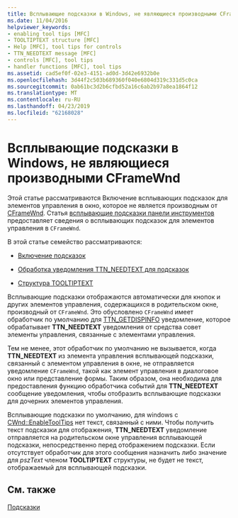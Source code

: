 ```yaml
---
title: Всплывающие подсказки в Windows, не являющиеся производными CFrameWnd
ms.date: 11/04/2016
helpviewer_keywords:
- enabling tool tips [MFC]
- TOOLTIPTEXT structure [MFC]
- Help [MFC], tool tips for controls
- TTN_NEEDTEXT message [MFC]
- controls [MFC], tool tips
- handler functions [MFC], tool tips
ms.assetid: cad5ef0f-02e3-4151-ad0d-3d42e6932b0e
ms.openlocfilehash: 3d44f2c503b689360f040e6804d319c331d5c0ca
ms.sourcegitcommit: 0ab61bc3d2b6cfbd52a16c6ab2b97a8ea1864f12
ms.translationtype: MT
ms.contentlocale: ru-RU
ms.lasthandoff: 04/23/2019
ms.locfileid: "62168028"
---
```

# <a name="tool-tips-in-windows-not-derived-from-cframewnd"></a>Всплывающие подсказки в Windows, не являющиеся производными CFrameWnd

Этой статье рассматриваются Включение всплывающих подсказок для элементов управления в окно, которое не является производным от [CFrameWnd](../mfc/reference/cframewnd-class.md). Статья [всплывающие подсказки панели инструментов](../mfc/toolbar-tool-tips.md) предоставляет сведения о всплывающих подсказок для элементов управления в `CFrameWnd`.

В этой статье семейство рассматриваются:

- [Включение подсказок](../mfc/enabling-tool-tips.md)

- [Обработка уведомления TTN_NEEDTEXT для подсказок](../mfc/handling-ttn-needtext-notification-for-tool-tips.md)

- [Структура TOOLTIPTEXT](../mfc/tooltiptext-structure.md)

Всплывающие подсказки отображаются автоматически для кнопок и других элементов управления, содержащихся в родительском окне, производный от `CFrameWnd`. Это обусловлено `CFrameWnd` имеет обработчик по умолчанию для [TTN_GETDISPINFO](/windows/desktop/Controls/ttn-getdispinfo) уведомление, которое обрабатывает **TTN_NEEDTEXT** уведомления от средства совет элементы управления, связанные с элементами управления.

Тем не менее, этот обработчик по умолчанию не вызывается, когда **TTN_NEEDTEXT** из элемента управления всплывающей подсказки, связанный с элементом управления в окне, не отправляется уведомление `CFrameWnd`, такой как элемент управления в диалоговое окно или представление формы. Таким образом, она необходима для предоставления функцию обработчика событий для **TTN_NEEDTEXT** сообщение уведомления, чтобы отобразить всплывающие подсказки для дочерних элементов управления.

Всплывающие подсказки по умолчанию, для windows с [CWnd::EnableToolTips](../mfc/reference/cwnd-class.md#enabletooltips) нет текст, связанный с ними. Чтобы получить текст подсказки для отображения, **TTN_NEEDTEXT** уведомление отправляется на родительском окне управления всплывающей подсказки, непосредственно перед отображением подсказки. Если отсутствует обработчик для этого сообщения назначить либо значение для *pszText* членом **TOOLTIPTEXT** структуры, не будет не текст, отображаемый для всплывающей подсказки.

## <a name="see-also"></a>См. также

[Подсказки](../mfc/tool-tips.md)
